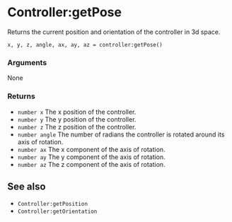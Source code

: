 <!--
category: reference
-->

Controller:getPose
===

Returns the current position and orientation of the controller in 3d space.

    x, y, z, angle, ax, ay, az = controller:getPose()

### Arguments

None

### Returns

- `number x` The x position of the controller.
- `number y` The y position of the controller.
- `number z` The z position of the controller.
- `number angle` The number of radians the controller is rotated around its axis of rotation.
- `number ax` The x component of the axis of rotation.
- `number ay` The y component of the axis of rotation.
- `number az` The z component of the axis of rotation.

See also
---

- `Controller:getPosition`
- `Controller:getOrientation`
